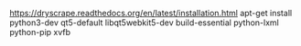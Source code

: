 
https://dryscrape.readthedocs.org/en/latest/installation.html
apt-get install python3-dev qt5-default libqt5webkit5-dev build-essential python-lxml python-pip xvfb
